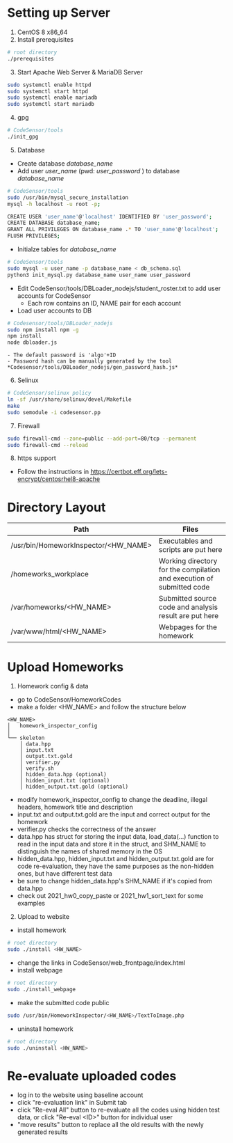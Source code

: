 
# Setting up Server
 1. CentOS 8 x86_64
 2. Install prerequisites

  ```sh
  # root directory
  ./prerequisites 
  ```
 3. Start Apache Web Server & MariaDB Server

  ```sh
  sudo systemctl enable httpd
  sudo systemctl start httpd
  sudo systemctl enable mariadb
  sudo systemctl start mariadb
  ``` 
 4. gpg

  ```sh
  # CodeSensor/tools
  ./init_gpg
  ```
 5. Database
 - Create database *database_name*
 - Add user *user_name* (pwd: *user_password* ) to database *database_name* 
  ```sh
  # CodeSensor/tools
  sudo /usr/bin/mysql_secure_installation
  mysql -h localhost -u root -p;
  
  CREATE USER 'user_name'@'localhost' IDENTIFIED BY 'user_password';
  CREATE DATABASE database_name;
  GRANT ALL PRIVILEGES ON database_name .* TO 'user_name'@'localhost';
  FLUSH PRIVILEGES;
  ```
  - Initialze tables for *database_name*
  ```sh
  # CodeSensor/tools
  sudo mysql -u user_name -p database_name < db_schema.sql
  python3 init_mysql.py database_name user_name user_password
  ```
  - Edit CodeSensor/tools/DBLoader_nodejs/student_roster.txt to add user accounts for CodeSensor
    - Each row contains an ID, NAME pair for each account
  - Load user accounts to DB
  ```sh
  # Codesensor/tools/DBLoader_nodejs
  sudo npm install npm -g
  npm install
  node dbloader.js
  ```
    - The default password is 'algo'+ID
    - Password hash can be manually generated by the tool 
    *Codesensor/tools/DBLoader_nodejs/gen_password_hash.js*
 6. Selinux

  ```sh
  # CodeSensor/selinux policy
  ln -sf /usr/share/selinux/devel/Makefile
  make
  sudo semodule -i codesensor.pp
  ```
 7. Firewall
  ```sh
  sudo firewall-cmd --zone=public --add-port=80/tcp --permanent
  sudo firewall-cmd --reload
  ```
 8. https support
 - Follow the instructions in https://certbot.eff.org/lets-encrypt/centosrhel8-apache

# Directory Layout
| Path  | Files |
| ------------- | ------------- |
| /usr/bin/HomeworkInspector/<HW_NAME>  | Executables and scripts are put here  |
| /homeworks_workplace  | Working directory for the compilation and execution of submitted code |
| /var/homeworks/<HW_NAME> | Submitted source code and analysis result are put here |
| /var/www/html/<HW_NAME> | Webpages for the homework |


# Upload Homeworks

1. Homework config & data
  - go to CodeSensor/HomeworkCodes
  - make a folder <HW_NAME> and follow the structure below
  ```
  <HW_NAME>
  │   homework_inspector_config
  │
  └── skeleton
      │ data.hpp
      │ input.txt
      │ output.txt.gold
      │ verifier.py
      │ verify.sh
      │ hidden_data.hpp (optional)
      │ hidden_input.txt (optional)
      │ hidden_output.txt.gold (optional)

  ```
 - modify homework_inspector_config to change the deadline, illegal headers, homework title and description
 - input.txt and output.txt.gold are the input and correct output for the homework
 - verifier.py checks the correctness of the answer
 - data.hpp has struct for storing the input data, load_data(...) function to read in the input data and store it in the struct, and SHM_NAME to distinguish the names of shared memory in the OS
 - hidden_data.hpp, hidden_input.txt and hidden_output.txt.gold are for code re-evaluation, they have the same purposes as the non-hidden ones, but have different test data
 - be sure to change hidden_data.hpp's SHM_NAME if it's copied from data.hpp
 - check out 2021_hw0_copy_paste or 2021_hw1_sort_text for some examples
 
2. Upload to website
 - install homework
 ```sh
 # root directory
 sudo ./install <HW_NAME>
 ```

 - change the links in CodeSensor/web_frontpage/index.html
 - install webpage
 ```sh
 # root directory
 sudo ./install_webpage
 ```
 - make the submitted code public
 ```sh
 sudo /usr/bin/HomeworkInspector/<HW_NAME>/TextToImage.php
 ```
 - uninstall homework
 ```sh
 # root directory
 sudo ./uninstall <HW_NAME>
 ```
# Re-evaluate uploaded codes
- log in to the website using baseline account
- click "re-evaluation link" in Submit tab
- click "Re-eval All" button to re-evaluate all the codes using hidden test data, or click "Re-eval \<ID\>" button for individual user
- "move results" button to replace all the old results with the newly generated results
